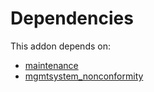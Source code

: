# Dependencies

This addon depends on:

- [maintenance](https://github.com/bringout/oca-ocb-vertical-industry/tree/6d2de194fb6942c53f4c2858f1e032ed076bdb65/odoo-bringout-oca-ocb-maintenance)
- [mgmtsystem_nonconformity](https://github.com/bringout/oca-technical)
